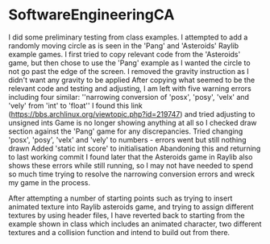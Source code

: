 # SoftwareEngineeringCA

I did some preliminary testing from class examples. 
I attempted to add a randomly moving circle as is seen in the 'Pang' and 'Asteroids' Raylib example games. 
I first tried to copy relevant code from the 'Asteroids' game, but then chose to use the 'Pang' example as I wanted the circle to not go past the edge of the screen.
I removed the gravity instruction as I didn't want any gravity to be applied
After copying what seemed to be the relevant code and testing and adjusting, I am left with five warning errors including four similar:
''narrowing conversion of 'posx', 'posy', 'velx' and 'vely' from 'int' to 'float'' 
I found this link (https://bbs.archlinux.org/viewtopic.php?id=219747) and tried adjusting to unsigned ints
Game is no longer showing anything at all so I checked draw section against the 'Pang' game for any discrepancies.
Tried changing 'posx', 'posy', 'velx' and 'vely' to numbers - errors went but still nothing drawn
Added 'static int score' to initialisation
Abandoning this and returning to last working commit
I found later that the Asteroids game in Raylib also shows these errors while still running, so I may not have needed to spend so much time trying to resolve the narrowing conversion errors and wreck my game in the process.

After attempting a number of starting points such as trying to insert animated texture into Raylib asteroids game, and trying to assign different textures by using header files, I have reverted back to starting from the example shown in class which includes an animated character, two different textures and a collision function and intend to build out from there. 

